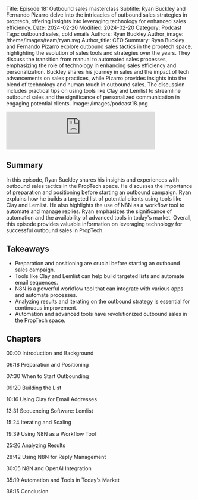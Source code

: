 Title: Episode 18: Outbound sales masterclass
Subtitle: Ryan Buckley and Fernando Pizarro delve into the intricacies of outbound sales strategies in proptech, offering insights into leveraging technology for enhanced sales efficiency.
Date: 2024-02-20
Modified: 2024-02-20
Category: Podcast
Tags: outbound sales, cold emails
Authors: Ryan Buckley
Author_image: /theme/images/team/ryan.svg
Author_title: CEO
Summary: Ryan Buckley and Fernando Pizarro explore outbound sales tactics in the proptech space, highlighting the evolution of sales tools and strategies over the years. They discuss the transition from manual to automated sales processes, emphasizing the role of technology in enhancing sales efficiency and personalization. Buckley shares his journey in sales and the impact of tech advancements on sales practices, while Pizarro provides insights into the blend of technology and human touch in outbound sales. The discussion includes practical tips on using tools like Clay and Lemlist to streamline outbound sales and the significance of personalized communication in engaging potential clients.
Image: /images/podcast18.png


<iframe src="https://podcasters.spotify.com/pod/show/thisweekinproptech/embed/episodes/Outbound-Sales-Masterclass-e2g20vq/a-ab01rbf" height="102px" width="400px" frameborder="0" scrolling="no"></iframe>

## Summary

In this episode, Ryan Buckley shares his insights and experiences with outbound sales tactics in the PropTech space. He discusses the importance of preparation and positioning before starting an outbound campaign. Ryan explains how he builds a targeted list of potential clients using tools like Clay and Lemlist. He also highlights the use of N8N as a workflow tool to automate and manage replies. Ryan emphasizes the significance of automation and the availability of advanced tools in today's market. Overall, this episode provides valuable information on leveraging technology for successful outbound sales in PropTech.

## Takeaways

- Preparation and positioning are crucial before starting an outbound sales campaign.
- Tools like Clay and Lemlist can help build targeted lists and automate email sequences.
- N8N is a powerful workflow tool that can integrate with various apps and automate processes.
- Analyzing results and iterating on the outbound strategy is essential for continuous improvement.
- Automation and advanced tools have revolutionized outbound sales in the PropTech space.

## Chapters

00:00 Introduction and Background

06:18 Preparation and Positioning

07:30 When to Start Outbounding

09:20 Building the List

10:16 Using Clay for Email Addresses

13:31 Sequencing Software: Lemlist

15:24 Iterating and Scaling

19:39 Using N8N as a Workflow Tool

25:26 Analyzing Results

28:42 Using N8N for Reply Management

30:05 N8N and OpenAI Integration

35:19 Automation and Tools in Today's Market

36:15 Conclusion

